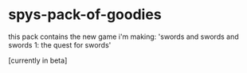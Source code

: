# spys-pack-of-goodies

this pack contains the new game i'm making: 'swords and swords and swords 1: the quest for swords'

[currently in beta]
